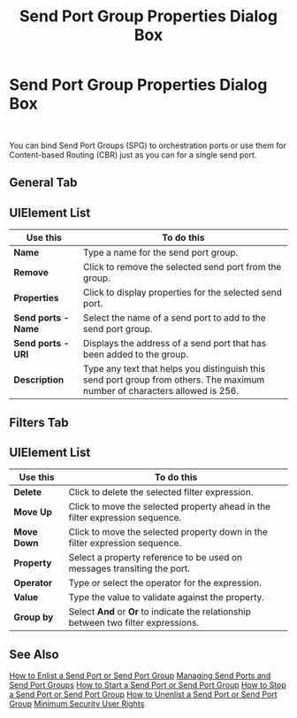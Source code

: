 ﻿---
title: Send Port Group Properties Dialog Box
TOCTitle: Send Port Group Properties Dialog Box
ms:assetid: 6876e80c-f760-4bbc-be21-0d29cb6b9db3
ms:mtpsurl: https://msdn.microsoft.com/en-us/library/Aa560579(v=BTS.80)
ms:contentKeyID: 51528650
ms.date: 08/30/2017
mtps_version: v=BTS.80
f1_keywords:
- bts10.admin.sendportgroup.properties
---

# Send Port Group Properties Dialog Box

 

You can bind Send Port Groups (SPG) to orchestration ports or use them for Content-based Routing (CBR) just as you can for a single send port.

## General Tab

## UIElement List

<table>
<thead>
<tr class="header">
<th>Use this</th>
<th>To do this</th>
</tr>
</thead>
<tbody>
<tr class="odd">
<td><strong>Name</strong></td>
<td>Type a name for the send port group.</td>
</tr>
<tr class="even">
<td><strong>Remove</strong></td>
<td>Click to remove the selected send port from the group.</td>
</tr>
<tr class="odd">
<td><strong>Properties</strong></td>
<td>Click to display properties for the selected send port.</td>
</tr>
<tr class="even">
<td><strong>Send ports - Name</strong></td>
<td>Select the name of a send port to add to the send port group.</td>
</tr>
<tr class="odd">
<td><strong>Send ports - URI</strong></td>
<td>Displays the address of a send port that has been added to the group.</td>
</tr>
<tr class="even">
<td><strong>Description</strong></td>
<td>Type any text that helps you distinguish this send port group from others. The maximum number of characters allowed is 256.</td>
</tr>
</tbody>
</table>


## Filters Tab

## UIElement List

<table>
<thead>
<tr class="header">
<th>Use this</th>
<th>To do this</th>
</tr>
</thead>
<tbody>
<tr class="odd">
<td><strong>Delete</strong></td>
<td>Click to delete the selected filter expression.</td>
</tr>
<tr class="even">
<td><strong>Move Up</strong></td>
<td>Click to move the selected property ahead in the filter expression sequence.</td>
</tr>
<tr class="odd">
<td><strong>Move Down</strong></td>
<td>Click to move the selected property down in the filter expression sequence.</td>
</tr>
<tr class="even">
<td><strong>Property</strong></td>
<td>Select a property reference to be used on messages transiting the port.</td>
</tr>
<tr class="odd">
<td><strong>Operator</strong></td>
<td>Type or select the operator for the expression.</td>
</tr>
<tr class="even">
<td><strong>Value</strong></td>
<td>Type the value to validate against the property.</td>
</tr>
<tr class="odd">
<td><strong>Group by</strong></td>
<td>Select <strong>And</strong> or <strong>Or</strong> to indicate the relationship between two filter expressions.</td>
</tr>
</tbody>
</table>


## See Also

[How to Enlist a Send Port or Send Port Group](https://msdn.microsoft.com/en-us/library/aa578592\(v=bts.80\))  
[Managing Send Ports and Send Port Groups](https://msdn.microsoft.com/en-us/library/aa561407\(v=bts.80\))  
[How to Start a Send Port or Send Port Group](https://msdn.microsoft.com/en-us/library/aa561872\(v=bts.80\))  
[How to Stop a Send Port or Send Port Group](https://msdn.microsoft.com/en-us/library/aa577932\(v=bts.80\))  
[How to Unenlist a Send Port or Send Port Group](https://msdn.microsoft.com/en-us/library/aa559480\(v=bts.80\))  
[Minimum Security User Rights](https://msdn.microsoft.com/en-us/library/aa559845\(v=bts.80\))

